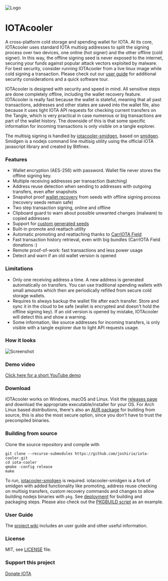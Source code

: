 ![Logo](https://raw.githubusercontent.com/joshirio/iota-cooler/master/resources/icons/iotacooler_64.png "logo")
# IOTAcooler
A cross-platform cold storage and spending wallet for IOTA. At its core, IOTAcooler uses standard IOTA multisig addresses to split the signing process over two devices, one online (hot signer) and the other offline (cold signer). In this way, the offline signing seed is never exposed to the internet, securing your funds against popular attack vectors exploited by malware. For best security, consider running IOTAcooler from a live linux image while cold signing a transaction. Please check out our [user guide](https://github.com/joshirio/iota-cooler/wiki/User-Guide) for additional security considerations and a quick software tour.

IOTAcooler is designed with security and speed in mind. All sensitive steps are done completely offline, including the wallet recovery feature. IOTAcooler is really fast because the wallet is stateful, meaning that all past transactions, addresses and other states are saved into the wallet file, also because it uses light IOTA API requests for checking current transfers on the Tangle, which is very practical in case numerous or big transactions are part of the wallet history. The downside of this is that some specific information for incoming transactions is only visible on a tangle explorer.

The multisig signing is handled by [iotacooler-smidgen](https://github.com/joshirio/iota-cooler-smidgen), based on [smidgen](https://github.com/bitfinexcom/smidgen). Smidgen is a nodejs command line multisig utility using the official IOTA javascript library and created by Bitfinex.

### Features
- Wallet encryption (AES-256) with password. Wallet file never stores the offline signing key.
- Multiple receiving addresses per transaction (batching)
- Address reuse detection when sending to addresses with outgoing transfers, even after snapshots
- Snapshot proof [wallet recovery](https://github.com/joshirio/iota-cooler/wiki/Wallet-Recovery-from-IOTAcooler-Seeds) from seeds with offline signing process (recovery seeds remain safe)
- Two step transaction signing, online and offline
- Clipboard guard to warn about possible unwanted changes (malware) to copied addresses
- Support for [custom generated seeds](https://github.com/joshirio/iota-cooler/wiki/Generating-IOTA-Seeds-Securely)
- Built-in promote and reattach utility
- Automatic promoting and reattaching thanks to [CarrIOTA Field](http://field.carriota.com/)
- Fast transaction history retrieval, even with big bundles (CarrIOTA Field donations :)
- Remote proof-of-work: fast transactions and less power usage
- Detect and warn if an old wallet version is opened

### Limitations
- Only one receiving address a time. A new address is generated automatically on transfers. You can use traditional spending wallets with small amounts which then are periodically refilled from secure cold storage wallets.
- Requires to always backup the wallet file after each transfer. Store and sync it in the cloud to be safe (wallet is encrypted and doesn't hold the offline signing key). If an old version is opened by mistake, IOTAcooler will detect this and show a warning.
- Some information, like source addresses for incoming transfers, is only visible with a tangle explorer due to light API requests usage.

### How it looks
![Screenshot](https://raw.githubusercontent.com/joshirio/iota-cooler/master/stuff/screenshots/mainwindow.gif "Wallet screenshot")

### Demo video
[Click here for a short YouTube demo](https://youtu.be/hiqW3yzF36k)

### Download
IOTAcooler works on Windows, macOS and Linux. Visit the [releases page](https://github.com/joshirio/iota-cooler/releases) and download the appropriate executable/installer for your OS. For Arch Linux based distributions, there's also an [AUR package](https://aur.archlinux.org/packages/iotacooler/) for building from source, this is also the most secure option, since you don't have to trust the precompiled binaries.

### Building from source
Clone the source repository and compile with
```
git clone --recurse-submodules https://github.com/joshirio/iota-cooler.git
cd iota-cooler
qmake -config release
make
```
To run, [iotacooler-smidgen](https://github.com/joshirio/iota-cooler-smidgen) is required. iotacooler-smidgen is a fork of smidgen with added functionality like promoting, address reuse checking on multisig transfers, custom recovery commands and changes to allow building nodejs binaries with `pkg`.
See [deployment](https://github.com/joshirio/iota-cooler/blob/master/stuff/deployment/README.md) for building and packaging steps.
Please also check out the [PKGBUILD script](https://github.com/joshirio/iota-cooler/blob/master/stuff/deployment/linux/PKGBUILD) as an example.

### User Guide
The [project wiki](https://github.com/joshirio/iota-cooler/wiki) includes an user guide and other useful information.

### License
MIT, see [LICENSE](https://github.com/joshirio/iota-cooler/blob/master/LICENSE) file.

### Support this project
[Donate IOTA](https://github.com/joshirio/iota-cooler/blob/master/doc/donate.md)
